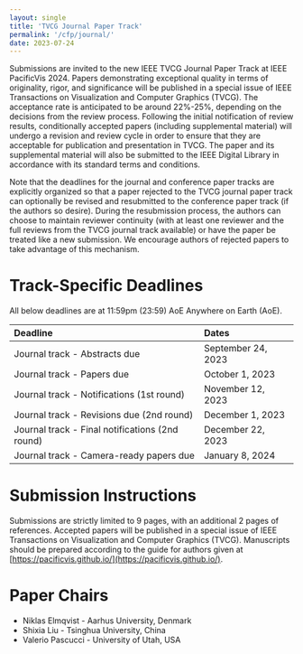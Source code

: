 ```yaml
---
layout: single
title: 'TVCG Journal Paper Track'
permalink: '/cfp/journal/'
date: 2023-07-24
---
```


Submissions are invited to the new IEEE TVCG Journal Paper Track at IEEE PacificVis 2024. Papers demonstrating exceptional quality in terms of originality, rigor, and significance will be published in a special issue of IEEE Transactions on Visualization and Computer Graphics (TVCG). The acceptance rate is anticipated to be around 22%-25%, depending on the decisions from the review process. Following the initial notification of review results, conditionally accepted papers (including supplemental material) will undergo a revision and review cycle in order to ensure that they are acceptable for publication and presentation in TVCG. The paper and its supplemental material will also be submitted to the IEEE Digital Library in accordance with its standard terms and conditions.

Note that the deadlines for the journal and conference paper tracks are explicitly organized so that a paper rejected to the TVCG journal paper track can optionally be revised and resubmitted to the conference paper track (if the authors so desire). During the resubmission process, the authors can choose to maintain reviewer continuity (with at least one reviewer and the full reviews from the TVCG journal track available) or have the paper be treated like a new submission. We encourage authors of rejected papers to take advantage of this mechanism.

# Track-Specific Deadlines

All below deadlines are at 11:59pm (23:59) AoE Anywhere on Earth (AoE).

| Deadline | Dates |
| :------- | :---- |
Journal track - Abstracts due | September 24, 2023
Journal track - Papers due | October 1, 2023
Journal track - Notifications (1st round) | November 12, 2023
Journal track - Revisions due (2nd round) | December 1, 2023
Journal track - Final notifications (2nd round) | December 22, 2023
Journal track - Camera-ready papers due | January 8, 2024

# Submission Instructions

Submissions are strictly limited to 9 pages, with an additional 2 pages of references. Accepted papers will be published in a special issue of IEEE Transactions on Visualization and Computer Graphics (TVCG). Manuscripts should be prepared according to the guide for authors given at [https://pacificvis.github.io/](https://pacificvis.github.io/).

# Paper Chairs

- Niklas Elmqvist - Aarhus University, Denmark
- Shixia Liu - Tsinghua University, China
- Valerio Pascucci - University of Utah, USA
